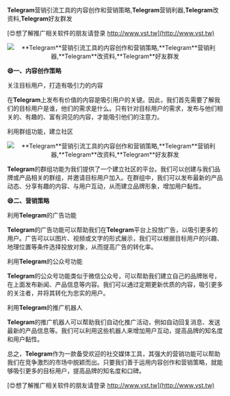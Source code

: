 **Telegram**营销引流工具的内容创作和营销策略,**Telegram**营销利器,**Telegram**改资料,**Telegram**好友群发

[😍想了解推广相关软件的朋友请登录 http://www.vst.tw](http://www.vst.tw)

 <center><img src="https://vst.tw/MP4/tuiguang/png/2.png" alt="**Telegram**营销引流工具的内容创作和营销策略,**Telegram**营销利器,**Telegram**改资料,**Telegram**好友群发"></center>

**😄一、内容创作策略**

关注目标用户，打造有吸引力的内容

在**Telegram**上发布有价值的内容是吸引用户的关键。因此，我们首先需要了解我们的目标用户是谁，他们的需求是什么。只有针对目标用户的需求，发布与他们相关的、有趣的、富有洞见的内容，才能吸引他们的注意力。

利用群组功能，建立社区

 <center><img src="https://vst.tw/MP4/tuiguang/png/0.png" alt="**Telegram**营销引流工具的内容创作和营销策略,**Telegram**营销利器,**Telegram**改资料,**Telegram**好友群发"></center>

**Telegram**的群组功能为我们提供了一个建立社区的平台。我们可以创建与我们品牌或产品相关的群组，并邀请目标用户加入。在群组中，我们可以发布最新的产品动态、分享有趣的内容、与用户互动，从而建立品牌形象，增加用户黏性。

**😄二、营销策略**

利用**Telegram**的广告功能

**Telegram**的广告功能可以帮助我们在**Telegram**平台上投放广告，以吸引更多的用户。广告可以以图片、视频或文字的形式展示，我们可以根据目标用户的兴趣、地理位置等条件选择投放对象，从而提高广告的转化率。

利用**Telegram**的公众号功能

**Telegram**的公众号功能类似于微信公众号，可以帮助我们建立自己的品牌账号，在上面发布新闻、产品信息等内容。我们可以通过定期更新优质的内容，吸引更多的关注者，并将其转化为忠实的用户。

利用**Telegram**的推广机器人

**Telegram**的推广机器人可以帮助我们自动化推广活动，例如自动回复消息、发送最新的产品信息等。我们可以利用这些机器人来增加用户互动，提高品牌的知名度和用户黏性。

总之，**Telegram**作为一款备受欢迎的社交媒体工具，其强大的营销功能可以帮助我们在竞争激烈的市场中脱颖而出。只要我们善于运用内容创作和营销策略，就能够吸引更多的目标用户，提高品牌的知名度和口碑。

[😍想了解推广相关软件的朋友请登录 http://www.vst.tw](http://www.vst.tw)



